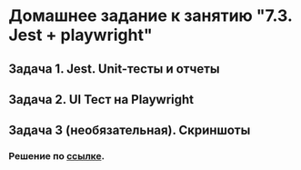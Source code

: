 # Домашнее задание к занятию "7.3. Jest + playwright"

## Задача 1. Jest. Unit-тесты и отчеты

## Задача 2. UI Тест на Playwright

## Задача 3 (необязательная). Скриншоты

### Решение по [cсылке](https://github.com/DmitriiLife/jsaqa-code/tree/main/7.3).
